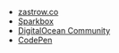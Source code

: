 - [zastrow.co](https://zastrow.co)
- [Sparkbox](https://sparkbox.com/foundry/author/philip_zastrow)
- [DigitalOcean Community](https://www.digitalocean.com/community/users/zastrow)
- [CodePen](https://codepen.io/zastrow)
